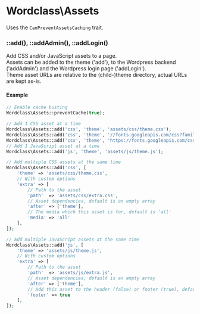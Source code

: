# Wordclass\Assets
Uses the `CanPreventAssetsCaching` trait.

### ::add(), ::addAdmin(), ::addLogin()
Add CSS and/or JavaScript assets to a page.  
Assets can be added to the theme ('add'), to the Wordpress backend ('addAdmin') and the Wordpress login page ('addLogin').  
Theme asset URLs are relative to the (child-)theme directory, actual URLs are kept as-is.

#### Example
```php
// Enable cache busting
Wordclass\Assets::preventCache(true);

// Add 1 CSS asset at a time
Wordclass\Assets::add('css', 'theme', 'assets/css/theme.css');
Wordclass\Assets::add('css', 'theme', '//fonts.googleapis.com/css?family=Open+Sans');
Wordclass\Assets::add('css', 'theme', 'https://fonts.googleapis.com/css?family=Open+Sans');
// Add 1 JavaScript asset at a time
Wordclass\Assets::add('js', 'theme', 'assets/js/theme.js');

// Add multiple CSS assets at the same time
Wordclass\Assets::add('css', [
    'theme' => 'assets/css/theme.css',
    // With custom options
    'extra' => [
        // Path to the asset
        'path'  => 'assets/css/extra.css',
        // Asset dependencies, default is an empty array
        'after' => ['theme'],
        // The media which this asset is for, default is 'all'
        'media' => 'all'
    ],
]);

// Add multiple JavaScript assets at the same time
Wordclass\Assets::add('js', [
    'theme' => 'assets/js/theme.js',
    // With custom options
    'extra' => [
        // Path to the asset
        'path'  => 'assets/js/extra.js',
        // Asset dependencies, default is an empty array
        'after' => ['theme'],
        // Add this asset to the header (false) or footer (true), default is true
        'footer' => true
    ],
]);
```
